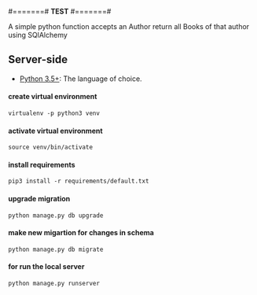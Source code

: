 #=======#
**TEST**
#=======#

A simple python function accepts an Author return all Books of that author using SQlAlchemy

## **Server-side**
* [Python 3.5+](http://www.python.org): The language of choice.

#### create virtual environment
    virtualenv -p python3 venv
    
#### activate virtual environment 
    source venv/bin/activate
    
#### install requirements
    pip3 install -r requirements/default.txt
    
#### upgrade migration
    python manage.py db upgrade
    
#### make new migartion for changes in schema
    python manage.py db migrate

#### for run the local server 
    python manage.py runserver
    

